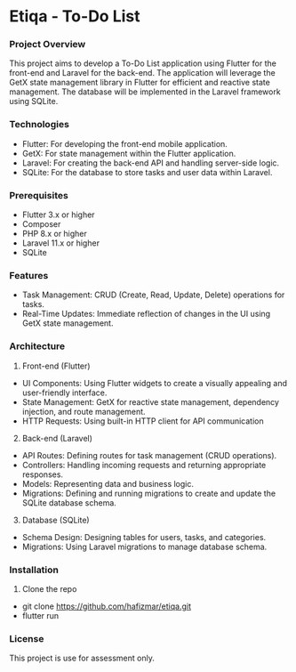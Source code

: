 # Etiqa - To-Do List

### Project Overview

This project aims to develop a To-Do List application using Flutter for the front-end and Laravel for the back-end. The application will leverage the GetX state management library in Flutter for efficient and reactive state management. The database will be implemented in the Laravel framework using SQLite.

### Technologies 

* Flutter: For developing the front-end mobile application.
* GetX: For state management within the Flutter application.
* Laravel: For creating the back-end API and handling server-side logic.
* SQLite: For the database to store tasks and user data within Laravel.

### Prerequisites

* Flutter 3.x or higher
* Composer
* PHP 8.x or higher
* Laravel 11.x or higher
* SQLite

### Features

* Task Management: CRUD (Create, Read, Update, Delete) operations for tasks.
* Real-Time Updates: Immediate reflection of changes in the UI using GetX state management.

### Architecture

1. Front-end (Flutter)
* UI Components: Using Flutter widgets to create a visually appealing and user-friendly interface.
* State Management: GetX for reactive state management, dependency injection, and route management.
* HTTP Requests: Using built-in HTTP client for API communication

2. Back-end (Laravel)
* API Routes: Defining routes for task management (CRUD operations).
* Controllers: Handling incoming requests and returning appropriate responses.
* Models: Representing data and business logic.
* Migrations: Defining and running migrations to create and update the SQLite database schema.

3. Database (SQLite)
* Schema Design: Designing tables for users, tasks, and categories.
* Migrations: Using Laravel migrations to manage database schema.

### Installation

1. Clone the repo

* git clone https://github.com/hafizmar/etiqa.git
* flutter run

### License 

This project is use for assessment only.
